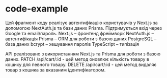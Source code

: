 # code-example
 Цей фрагмент коду реалізує автентифікацію користувачів у Next.js за допомогою NextAuth.js та бази даних Prisma. Підтримується вхід через Google та email/пароль.
 Next.js – фронтенд фреймворк
NextAuth.js – автентифікація
Prisma – ORM для роботи з базою даних
PostgreSQL – база даних
bcrypt – хешування паролів
TypeScript – типізація

API реалізовано з використанням Next.js та Prisma для роботи з базою даних. PATCH /api/cart/:id - цей метод оновлює кількість товару в кошику для певного товару. DELETE /api/cart/:id - цей метод видаляє товар з кошика за вказаним ідентифікатором.
